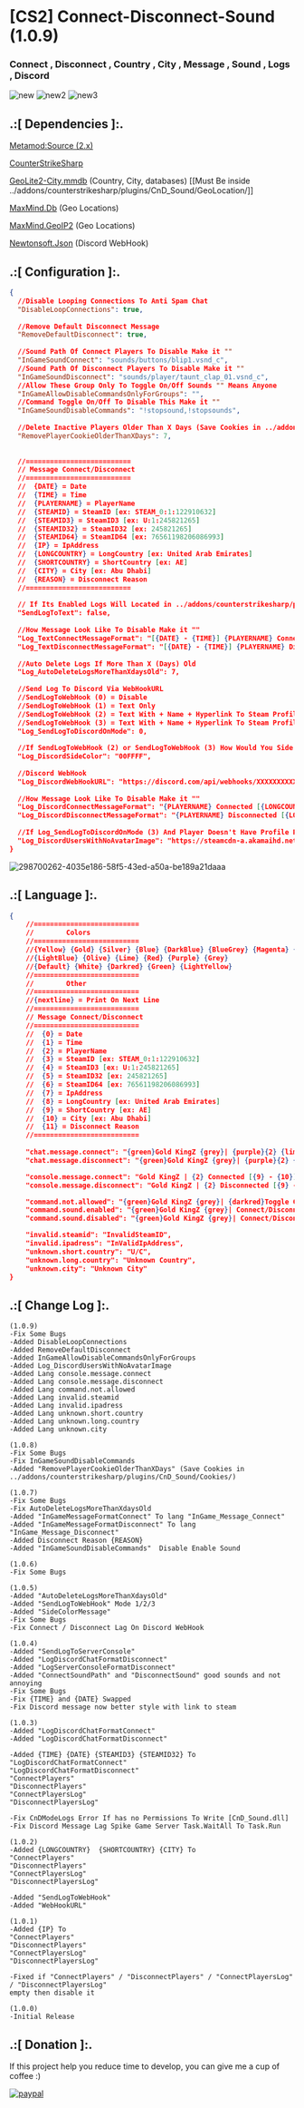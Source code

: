 # [CS2] Connect-Disconnect-Sound (1.0.9)

### Connect , Disconnect , Country , City , Message , Sound , Logs , Discord

![new](https://github.com/oqyh/cs2-Connect-Disconnect-Sound/assets/48490385/d91ed87b-15f6-412e-bb82-e1262fa5573e)
![new2](https://github.com/oqyh/cs2-Connect-Disconnect-Sound/assets/48490385/2fc00ccb-0454-47ad-ab5c-0b9b1c2fd4fb)
![new3](https://github.com/oqyh/cs2-Connect-Disconnect-Sound/assets/48490385/f7af3325-7675-4103-ba78-2a7d681ba3c2)


## .:[ Dependencies ]:.
[Metamod:Source (2.x)](https://www.sourcemm.net/downloads.php/?branch=master)

[CounterStrikeSharp](https://github.com/roflmuffin/CounterStrikeSharp/releases)

[GeoLite2-City.mmdb](https://github.com/P3TERX/GeoLite.mmdb) (Country, City, databases) [[Must Be inside ../addons/counterstrikesharp/plugins/CnD_Sound/GeoLocation/]]

[MaxMind.Db](https://www.nuget.org/packages/MaxMind.Db) (Geo Locations)

[MaxMind.GeoIP2](https://www.nuget.org/packages/MaxMind.GeoIP2) (Geo Locations)

[Newtonsoft.Json](https://www.nuget.org/packages/Newtonsoft.Json) (Discord WebHook)



## .:[ Configuration ]:.
```json
{
  //Disable Looping Connections To Anti Spam Chat
  "DisableLoopConnections": true,
  
  //Remove Default Disconnect Message 
  "RemoveDefaultDisconnect": true,
  
  //Sound Path Of Connect Players To Disable Make it ""
  "InGameSoundConnect": "sounds/buttons/blip1.vsnd_c",
  //Sound Path Of Disconnect Players To Disable Make it ""
  "InGameSoundDisconnect": "sounds/player/taunt_clap_01.vsnd_c",
  //Allow These Group Only To Toggle On/Off Sounds "" Means Anyone
  "InGameAllowDisableCommandsOnlyForGroups": "",
  //Command Toggle On/Off To Disable This Make it ""
  "InGameSoundDisableCommands": "!stopsound,!stopsounds",
  
  //Delete Inactive Players Older Than X Days (Save Cookies in ../addons/counterstrikesharp/plugins/CnD_Sound/Cookies/)
  "RemovePlayerCookieOlderThanXDays": 7,
  
  
  //==========================
  // Message Connect/Disconnect
  //==========================
  //  {DATE} = Date
  //  {TIME} = Time
  //  {PLAYERNAME} = PlayerName
  //  {STEAMID} = SteamID [ex: STEAM_0:1:122910632]
  //  {STEAMID3} = SteamID3 [ex: U:1:245821265]
  //  {STEAMID32} = SteamID32 [ex: 245821265]
  //  {STEAMID64} = SteamID64 [ex: 76561198206086993]
  //  {IP} = IpAddress
  //  {LONGCOUNTRY} = LongCountry [ex: United Arab Emirates]
  //  {SHORTCOUNTRY} = ShortCountry [ex: AE]
  //  {CITY} = City [ex: Abu Dhabi]
  //  {REASON} = Disconnect Reason 
  //==========================
  
  // If Its Enabled Logs Will Located in ../addons/counterstrikesharp/plugins/CnD_Sound/logs/
  "SendLogToText": false,
  
  //How Message Look Like To Disable Make it ""
  "Log_TextConnectMessageFormat": "[{DATE} - {TIME}] {PLAYERNAME} Connected [{SHORTCOUNTRY} - {CITY}] [{STEAMID} - {IP}]",
  "Log_TextDisconnectMessageFormat": "[{DATE} - {TIME}] {PLAYERNAME} Disconnected [{SHORTCOUNTRY} - {CITY}] [{STEAMID64}] [{STEAMID} - {IP}] [{REASON}]",
  
  //Auto Delete Logs If More Than X (Days) Old
  "Log_AutoDeleteLogsMoreThanXdaysOld": 7,
  
  //Send Log To Discord Via WebHookURL
  //SendLogToWebHook (0) = Disable
  //SendLogToWebHook (1) = Text Only
  //SendLogToWebHook (2) = Text With + Name + Hyperlink To Steam Profile
  //SendLogToWebHook (3) = Text With + Name + Hyperlink To Steam Profile + Profile Picture
  "Log_SendLogToDiscordOnMode": 0,
  
  //If SendLogToWebHook (2) or SendLogToWebHook (3) How Would You Side Color Message To Be Check (https://www.color-hex.com/) For Colors
  "Log_DiscordSideColor": "00FFFF",
  
  //Discord WebHook
  "Log_DiscordWebHookURL": "https://discord.com/api/webhooks/XXXXXXXXXXXXXXXXXXXXXXXXXXXXXXXXXXXXXXXXXXXXXXXXXXXXXX",
  
  //How Message Look Like To Disable Make it ""
  "Log_DiscordConnectMessageFormat": "{PLAYERNAME} Connected [{LONGCOUNTRY} - {CITY}]",
  "Log_DiscordDisconnectMessageFormat": "{PLAYERNAME} Disconnected [{LONGCOUNTRY} - {CITY}] [{REASON}]",
  
  //If Log_SendLogToDiscordOnMode (3) And Player Doesn't Have Profile Picture Which Picture Do You Like To Be Replaced
  "Log_DiscordUsersWithNoAvatarImage": "https://steamcdn-a.akamaihd.net/steamcommunity/public/images/avatars/b5/b5bd56c1aa4644a474a2e4972be27ef9e82e517e_full.jpg",
}
```

![298700262-4035e186-58f5-43ed-a50a-be189a21daaa](https://github.com/oqyh/cs2-Connect-Disconnect-Sound/assets/48490385/d8123288-e157-4fb2-87b3-8a10e4cf6f6e)


## .:[ Language ]:.
```json
{
	//==========================
	//        Colors
	//==========================
	//{Yellow} {Gold} {Silver} {Blue} {DarkBlue} {BlueGrey} {Magenta} {LightRed}
	//{LightBlue} {Olive} {Lime} {Red} {Purple} {Grey}
	//{Default} {White} {Darkred} {Green} {LightYellow}
	//==========================
	//        Other
	//==========================
	//{nextline} = Print On Next Line
	//==========================
	// Message Connect/Disconnect
	//==========================
	//  {0} = Date
	//  {1} = Time
	//  {2} = PlayerName
	//  {3} = SteamID [ex: STEAM_0:1:122910632]
	//  {4} = SteamID3 [ex: U:1:245821265]
	//  {5} = SteamID32 [ex: 245821265]
	//  {6} = SteamID64 [ex: 76561198206086993]
	//  {7} = IpAddress
	//  {8} = LongCountry [ex: United Arab Emirates]
	//  {9} = ShortCountry [ex: AE]
	//  {10} = City [ex: Abu Dhabi]
	//  {11} = Disconnect Reason 
	//==========================
	
	"chat.message.connect": "{green}Gold KingZ {grey}| {purple}{2} {lime}Connected [{9} - {10}]",
	"chat.message.disconnect": "{green}Gold KingZ {grey}| {purple}{2} {red}Disconnected [{11}]",

	"console.message.connect": "Gold KingZ | {2} Connected [{9} - {10}]",
	"console.message.disconnect": "Gold KingZ | {2} Disconnected [{9} - {10}] [{11}]",

	"command.not.allowed": "{green}Gold KingZ {grey}| {darkred}Toggle Connect/Disconnect Sounds For Vips",
	"command.sound.enabled": "{green}Gold KingZ {grey}| Connect/Disconnect Sounds Has Been {lime}Enabled",
	"command.sound.disabled": "{green}Gold KingZ {grey}| Connect/Disconnect Sounds Has Been {darkred}Disabled",

	"invalid.steamid": "InvalidSteamID",
	"invalid.ipadress": "InValidIpAddress",
	"unknown.short.country": "U/C",
	"unknown.long.country": "Unknown Country",
	"unknown.city": "Unknown City"
}
```

## .:[ Change Log ]:.
```
(1.0.9)
-Fix Some Bugs
-Added DisableLoopConnections
-Added RemoveDefaultDisconnect
-Added InGameAllowDisableCommandsOnlyForGroups
-Added Log_DiscordUsersWithNoAvatarImage
-Added Lang console.message.connect
-Added Lang console.message.disconnect
-Added Lang command.not.allowed
-Added Lang invalid.steamid
-Added Lang invalid.ipadress
-Added Lang unknown.short.country
-Added Lang unknown.long.country
-Added Lang unknown.city

(1.0.8)
-Fix Some Bugs
-Fix InGameSoundDisableCommands
-Added "RemovePlayerCookieOlderThanXDays" (Save Cookies in ../addons/counterstrikesharp/plugins/CnD_Sound/Cookies/)

(1.0.7)
-Fix Some Bugs
-Fix AutoDeleteLogsMoreThanXdaysOld
-Added "InGameMessageFormatConnect" To lang "InGame_Message_Connect" 
-Added "InGameMessageFormatDisconnect" To lang "InGame_Message_Disconnect" 
-Added Disconnect Reason {REASON}
-Added "InGameSoundDisableCommands"  Disable Enable Sound

(1.0.6)
-Fix Some Bugs

(1.0.5)
-Added "AutoDeleteLogsMoreThanXdaysOld"
-Added "SendLogToWebHook" Mode 1/2/3
-Added "SideColorMessage"
-Fix Some Bugs
-Fix Connect / Disconnect Lag On Discord WebHook

(1.0.4)
-Added "SendLogToServerConsole"
-Added "LogDiscordChatFormatDisconnect" 
-Added "LogServerConsoleFormatDisconnect"
-Added "ConnectSoundPath" and "DisconnectSound" good sounds and not annoying
-Fix Some Bugs
-Fix {TIME} and {DATE} Swapped
-Fix Discord message now better style with link to steam

(1.0.3)
-Added "LogDiscordChatFormatConnect"
-Added "LogDiscordChatFormatDisconnect" 

-Added {TIME} {DATE} {STEAMID3} {STEAMID32} To
"LogDiscordChatFormatConnect"
"LogDiscordChatFormatDisconnect" 
"ConnectPlayers"
"DisconnectPlayers"
"ConnectPlayersLog"
"DisconnectPlayersLog"

-Fix CnDModeLogs Error If has no Permissions To Write [CnD_Sound.dll]
-Fix Discord Message Lag Spike Game Server Task.WaitAll To Task.Run

(1.0.2)
-Added {LONGCOUNTRY}  {SHORTCOUNTRY} {CITY} To
"ConnectPlayers"
"DisconnectPlayers"
"ConnectPlayersLog"
"DisconnectPlayersLog"

-Added "SendLogToWebHook"
-Added "WebHookURL"

(1.0.1)
-Added {IP} To
"ConnectPlayers"
"DisconnectPlayers"
"ConnectPlayersLog"
"DisconnectPlayersLog"

-Fixed if "ConnectPlayers" / "DisconnectPlayers" / "ConnectPlayersLog" / "DisconnectPlayersLog"
empty then disable it

(1.0.0)
-Initial Release
```

## .:[ Donation ]:.

If this project help you reduce time to develop, you can give me a cup of coffee :)

[![paypal](https://www.paypalobjects.com/en_US/i/btn/btn_donateCC_LG.gif)](https://paypal.me/oQYh)
